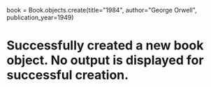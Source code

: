 book = Book.objects.create(title="1984", author="George Orwell", publication_year=1949)
# Successfully created a new book object. No output is displayed for successful creation.